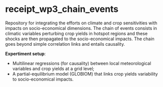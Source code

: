 # receipt_wp3_chain_events
Repository for integrating the efforts on climate and crop sensitivities with impacts on socio-economical dimensions. 
The chain of events consists in climatic variables perturbing crop yields in hotspot regions and these shocks are then propagated to the socio-economical impacts. The chain goes beyond simple correlation links and entails causality.

**Expertiment setup**:
 - Multilinear regressions (for causality) between local meteorological variables and crop yields at a grid level;
 - A partial-equilibrium model (GLOBIOM) that links crop yields variability to socio-economical impacts. 

